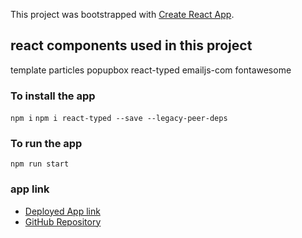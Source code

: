 This project was bootstrapped with [Create React App](https://github.com/facebook/create-react-app).

## react components used in this project

template particles
popupbox
react-typed
emailjs-com
fontawesome

### To install the app
`npm i`
`npm i react-typed --save --legacy-peer-deps `

### To run the app
`npm run start`

###  app link

* [Deployed App link](https://brijeeta.github.io/Week20_Homework/)
* [GitHub Repository](https://github.com/brijeeta/Week20_HomeWork/)